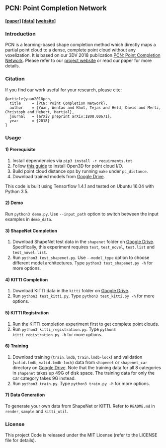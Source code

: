 ## PCN: Point Completion Network
#### [[paper]](https://arxiv.org/pdf/1808.00671.pdf) [[data]](https://drive.google.com/open?id=1Af9igOStb6O9YHwjYHOwR0qW4uP3zLA6) [[website]](https://cs.cmu.edu/~wyuan1/pcn)

### Introduction
PCN is a learning-based shape completion method which directly maps a partial point cloud to a dense, complete point cloud without any voxelization. It is based on our 3DV 2018 publication [PCN: Point Completion Network](https://arxiv.org/abs/1808.00671/). Please refer to our [project website](https://cs.cmu.edu/~wyuan1/pcn) or read our paper for more details.

### Citation
If you find our work useful for your research, please cite:
```
@article{yuan2018pcn,
  title     = {PCN: Point Completion Network},
  author    = {Yuan, Wentao and Khot, Tejas and Held, David and Mertz, Christoph and Hebert, Martial},
  journal   = {arXiv preprint arXiv:1808.00671},
  year      = {2018}
}
```

### Usage
#### 1) Prerequisite
1. Install dependencies via `pip3 install -r requirments.txt`.
2. Follow [this guide](http://open3d.org/docs/getting_started.html) to install Open3D for point cloud I/O.
3. Build point cloud distance ops by running `make` under `pc_distance`.
3. Download trained models from [Google Drive](https://drive.google.com/open?id=1Af9igOStb6O9YHwjYHOwR0qW4uP3zLA6).

This code is built using Tensorflow 1.4.1 and tested on Ubuntu 16.04 with Python 3.5.

#### 2) Demo
Run `python3 demo.py`. Use `--input_path` option to switch between the input examples in `demo_data`.

#### 3) ShapeNet Completion
1. Download ShapeNet test data in the `shapenet` folder on [Google Drive](https://drive.google.com/open?id=1Af9igOStb6O9YHwjYHOwR0qW4uP3zLA6). Specifically, this experiment requires `test`, `test_novel`, `test.list` and `test_novel.list`.
2. Run `python3 test_shapenet.py`. Use `--model_type` option to choose different model architectures. Type `python3 test_shapenet.py -h` for more options.

#### 4) KITTI Completion
1. Download KITTI data in the `kitti` folder on [Google Drive](https://drive.google.com/open?id=1Af9igOStb6O9YHwjYHOwR0qW4uP3zLA6).
2. Run `python3 test_kitti.py`. Type `python3 test_kitti.py -h` for more options.

#### 5) KITTI Registration
1. Run the KITTI completion experiment first to get complete point clouds.
2. Run `python3 kitti_registration.py`. Type `python3 kitti_registration.py -h` for more options.

#### 6) Training
1. Download training (`train.lmdb`, `train.lmdb-lock`) and validation (`valid.lmdb`, `valid.lmdb-lock`) data from `shapenet` or `shapenet_car` directory on [Google Drive](https://drive.google.com/open?id=1Af9igOStb6O9YHwjYHOwR0qW4uP3zLA6). Note that the training data for all 8 categories in `shapenet` takes up 49G of disk space. The training data for only the car category takes 9G instead.
2. Run `python3 train.py`. Type `python3 train.py -h` for more options.

#### 7) Data Generation
To generate your own data from ShapeNet or KITTI. Refer to `README.md` in `render`, `sample` and `kitti_util`.

### License
This project Code is released under the MIT License (refer to the LICENSE file for details).
